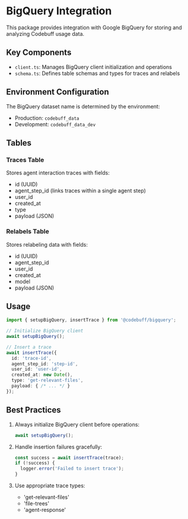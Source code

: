 # BigQuery Integration

This package provides integration with Google BigQuery for storing and analyzing Codebuff usage data.

## Key Components

- `client.ts`: Manages BigQuery client initialization and operations
- `schema.ts`: Defines table schemas and types for traces and relabels

## Environment Configuration

The BigQuery dataset name is determined by the environment:
- Production: `codebuff_data`
- Development: `codebuff_data_dev`

## Tables

### Traces Table
Stores agent interaction traces with fields:
- id (UUID)
- agent_step_id (links traces within a single agent step)
- user_id
- created_at
- type
- payload (JSON)

### Relabels Table
Stores relabeling data with fields:
- id (UUID)
- agent_step_id
- user_id
- created_at
- model
- payload (JSON)

## Usage

```typescript
import { setupBigQuery, insertTrace } from '@codebuff/bigquery';

// Initialize BigQuery client
await setupBigQuery();

// Insert a trace
await insertTrace({
  id: 'trace-id',
  agent_step_id: 'step-id',
  user_id: 'user-id',
  created_at: new Date(),
  type: 'get-relevant-files',
  payload: { /* ... */ }
});
```

## Best Practices

1. Always initialize BigQuery client before operations:
   ```typescript
   await setupBigQuery();
   ```

2. Handle insertion failures gracefully:
   ```typescript
   const success = await insertTrace(trace);
   if (!success) {
     logger.error('Failed to insert trace');
   }
   ```

3. Use appropriate trace types:
   - 'get-relevant-files'
   - 'file-trees'
   - 'agent-response'